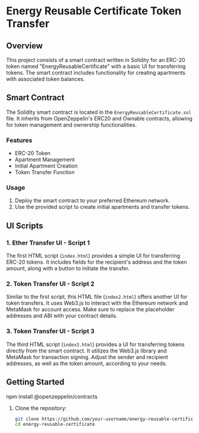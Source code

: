 # Energy Reusable Certificate Token Transfer

## Overview

This project consists of a smart contract written in Solidity for an ERC-20 token named "EnergyReusableCertificate" with a basic UI for transferring tokens. The smart contract includes functionality for creating apartments with associated token balances.

## Smart Contract

The Solidity smart contract is located in the `EnergyReusableCertificate.sol` file. It inherits from OpenZeppelin's ERC20 and Ownable contracts, allowing for token management and ownership functionalities.

### Features

- ERC-20 Token
- Apartment Management
- Initial Apartment Creation
- Token Transfer Function

### Usage

1. Deploy the smart contract to your preferred Ethereum network.
2. Use the provided script to create initial apartments and transfer tokens.

## UI Scripts

### 1. Ether Transfer UI - Script 1

The first HTML script (`index.html`) provides a simple UI for transferring ERC-20 tokens. It includes fields for the recipient's address and the token amount, along with a button to initiate the transfer.

### 2. Token Transfer UI - Script 2

Similar to the first script, this HTML file (`index2.html`) offers another UI for token transfers. It uses Web3.js to interact with the Ethereum network and MetaMask for account access. Make sure to replace the placeholder addresses and ABI with your contract details.

### 3. Token Transfer UI - Script 3

The third HTML script (`index3.html`) provides a UI for transferring tokens directly from the smart contract. It utilizes the Web3.js library and MetaMask for transaction signing. Adjust the sender and recipient addresses, as well as the token amount, according to your needs.

## Getting Started


npm install @openzeppelin/contracts


1. Clone the repository:

   ```bash
   git clone https://github.com/your-username/energy-reusable-certificate.git
   cd energy-reusable-certificate
